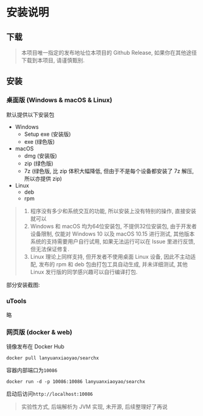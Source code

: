 # 安装说明
## 下载
> 本项目唯一指定的发布地址位本项目的 Github Release, 如果你在其他途径下载到本项目, 请谨慎甄别.

## 安装
### 桌面版 (Windows & macOS & Linux)
默认提供以下安装包
- Windows
  - Setup exe (安装版)
  - exe (绿色版)
- macOS
  - dmg (安装版)
  - zip (绿色版)
  - 7z (绿色版, 比 zip 体积大幅降低, 但由于不是每个设备都安装了 7z 解压, 所以亦提供 zip)
- Linux
  - deb
  - rpm

> 1. 程序没有多少和系统交互的功能, 所以安装上没有特别的操作, 直接安装就可以
> 2. Windows 和 macOS 均为64位安装包, 不提供32位安装包, 由于开发者设备限制, 仅能对 Windows 10 以及 macOS 10.15 进行测试, 其他版本系统的支持需要用户自行试用, 如果无法运行可以在 Issue 里进行反馈, 但无法保证修复.
> 3. Linux 理论上同样支持, 但开发者不使用桌面 Linux 设备, 因此不主动适配, 发布的 rpm 和 deb 包由打包工具自动生成, 并未详细测试, 其他 Linux 发行版的同学感兴趣可以自行编译打包.

部分安装截图:  

### uTools
略

### 网页版 (docker & web)
镜像发布在 Docker Hub
```
docker pull lanyuanxiaoyao/searchx
```
容器内部端口为`10086`
```
docker run -d -p 10086:10086 lanyuanxiaoyao/searchx
```
启动后访问`http://localhost:10086`

> 实验性方式, 后端解析为 JVM 实现, 未开源, 后续整理好了再说
